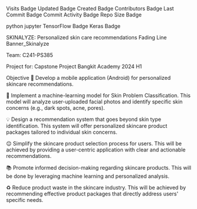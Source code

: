 Visits Badge Updated Badge Created Badge Contributors Badge Last Commit Badge Commit Activity Badge Repo Size Badge

python jupyter TensorFlow Badge Keras Badge

SKINALYZE: Personalized skin care recommendations
Fading Line Banner_Skinalyze

Team: C241-PS385

Project for: Capstone Project Bangkit Academy 2024 H1

Objective
📱 Develop a mobile application (Android) for personalized skincare recommendations.

🧠 Implement a machine-learning model for Skin Problem Classification. This model will analyze user-uploaded facial photos and identify specific skin concerns (e.g., dark spots, acne, pores).

💡 Design a recommendation system that goes beyond skin type identification. This system will offer personalized skincare product packages tailored to individual skin concerns.

😌 Simplify the skincare product selection process for users. This will be achieved by providing a user-centric application with clear and actionable recommendations.

📚 Promote informed decision-making regarding skincare products. This will be done by leveraging machine learning and personalized analysis.

♻️ Reduce product waste in the skincare industry. This will be achieved by recommending effective product packages that directly address users' specific needs.

